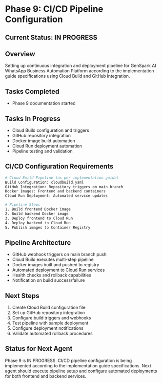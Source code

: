 # Phase 9: CI/CD Pipeline Configuration

## Current Status: IN PROGRESS

## Overview
Setting up continuous integration and deployment pipeline for GenSpark AI WhatsApp Business Automation Platform according to the implementation guide specifications using Cloud Build and GitHub integration.

## Tasks Completed
- Phase 9 documentation started

## Tasks In Progress
- Cloud Build configuration and triggers
- GitHub repository integration
- Docker image build automation
- Cloud Run deployment automation
- Pipeline testing and validation

## CI/CD Configuration Requirements
```bash
# Cloud Build Pipeline (as per implementation guide)
Build Configuration: cloudbuild.yaml
GitHub Integration: Repository triggers on main branch
Docker Images: Frontend and backend containers
Cloud Run Deployment: Automated service updates

# Pipeline Steps
1. Build frontend Docker image
2. Build backend Docker image  
3. Deploy frontend to Cloud Run
4. Deploy backend to Cloud Run
5. Publish images to Container Registry
```

## Pipeline Architecture
- GitHub webhook triggers on main branch push
- Cloud Build executes multi-step pipeline
- Docker images built and pushed to registry
- Automated deployment to Cloud Run services
- Health checks and rollback capabilities
- Notification on build success/failure

## Next Steps
1. Create Cloud Build configuration file
2. Set up GitHub repository integration
3. Configure build triggers and webhooks
4. Test pipeline with sample deployment
5. Configure deployment notifications
6. Validate automated rollback procedures

## Status for Next Agent
Phase 9 is IN PROGRESS. CI/CD pipeline configuration is being implemented according to the implementation guide specifications. Next agent should execute pipeline setup and configure automated deployments for both frontend and backend services.